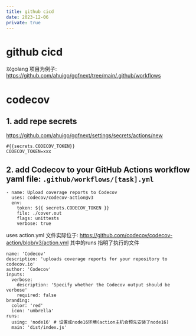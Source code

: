 ```yaml
---
title: github cicd
date: 2023-12-06
private: true
---
```

# github cicd
以golang 项目为例子: https://github.com/ahuigo/gofnext/tree/main/.github/workflows

# codecov
## 1. add repe secrets
https://github.com/ahuigo/gofnext/settings/secrets/actions/new

    #{{secrets.CODECOV_TOKEN}}
    CODECOV_TOKEN=xxx

## 2. add Codecov to your GitHub Actions workflow yaml file: `.github/workflows/[task].yml`

    - name: Upload coverage reports to Codecov
      uses: codecov/codecov-action@v3
      env:
        token: ${{ secrets.CODECOV_TOKEN }}
        file: ./cover.out
        flags: unittests
        verbose: true

uses action.yml 文件实际位于: https://github.com/codecov/codecov-action/blob/v3/action.yml
其中的runs 指明了执行的文件

    name: 'Codecov'
    description: 'uploads coverage reports for your repository to codecov.io'
    author: 'Codecov'
    inputs:
      verbose:
        description: 'Specify whether the Codecov output should be verbose'
        required: false
    branding:
      color: 'red'
      icon: 'umbrella'
    runs:
      using: 'node16' # 设置成node16环境(action主机会预先安装了node16)
      main: 'dist/index.js'
